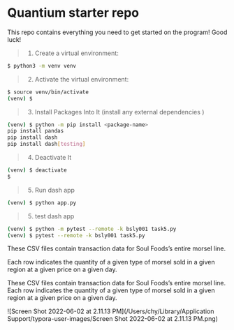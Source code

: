 # Quantium starter repo
This repo contains everything you need to get started on the program! Good luck!

> 1. Create a virtual environment:

```bash
$ python3 -m venv venv
```

> 2. Activate the virtual environment:

```bash
$ source venv/bin/activate
(venv) $
```

> 3. Install Packages Into It (install any external dependencies )

```bash
(venv) $ python -m pip install <package-name>
pip install pandas
pip install dash
pip install dash[testing]
```

> 4. Deactivate It

```bash
(venv) $ deactivate
$
```

> 5. Run dash app

```bash
(venv) $ python app.py
```

> 5. test dash app

```bash
(venv) $ python -m pytest --remote -k bsly001 task5.py
(venv) $ pytest --remote -k bsly001 task5.py
```

These CSV files contain transaction data for Soul Foods’s entire morsel line. 

Each row indicates the quantity of a given type of morsel sold in a given region at a given price on a given day. 

These CSV files contain transaction data for Soul Foods’s entire morsel line. Each row indicates the quantity of a given type of morsel sold in a given region at a given price on a given day. 

![Screen Shot 2022-06-02 at 2.11.13 PM](/Users/chy/Library/Application Support/typora-user-images/Screen Shot 2022-06-02 at 2.11.13 PM.png)